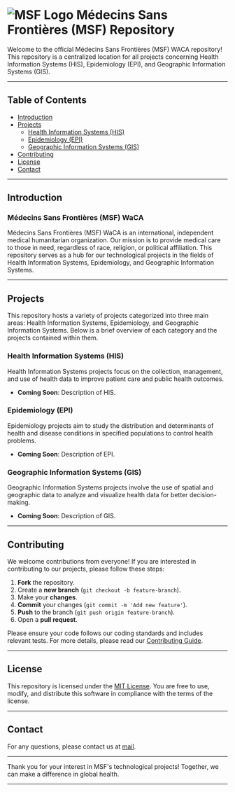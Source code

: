 
# ![MSF Logo](https://waca.msf.org/wp-content/uploads/2023/11/logomsfwaca1.png) Médecins Sans Frontières (MSF) Repository

Welcome to the official Médecins Sans Frontières (MSF) WACA repository! This repository is a centralized location for all projects concerning Health Information Systems (HIS), Epidemiology (EPI), and Geographic Information Systems (GIS).

---

## Table of Contents
- [Introduction](#introduction)
- [Projects](#projects)
  - [Health Information Systems (HIS)](#health-information-systems-his)
  - [Epidemiology (EPI)](#epidemiology-epi)
  - [Geographic Information Systems (GIS)](#geographic-information-systems-gis)
- [Contributing](#contributing)
- [License](#license)
- [Contact](#contact)

---

## Introduction
### Médecins Sans Frontières (MSF) WaCA
Médecins Sans Frontières (MSF) WaCA is an international, independent medical humanitarian organization. Our mission is to provide medical care to those in need, regardless of race, religion, or political affiliation. This repository serves as a hub for our technological projects in the fields of Health Information Systems, Epidemiology, and Geographic Information Systems.

---

## Projects
This repository hosts a variety of projects categorized into three main areas: Health Information Systems, Epidemiology, and Geographic Information Systems. Below is a brief overview of each category and the projects contained within them.

### Health Information Systems (HIS)
Health Information Systems projects focus on the collection, management, and use of health data to improve patient care and public health outcomes.

- **Coming Soon**: Description of HIS.

### Epidemiology (EPI)
Epidemiology projects aim to study the distribution and determinants of health and disease conditions in specified populations to control health problems.

- **Coming Soon**: Description of EPI.


### Geographic Information Systems (GIS)
Geographic Information Systems projects involve the use of spatial and geographic data to analyze and visualize health data for better decision-making.

- **Coming Soon**: Description of GIS.

---

## Contributing
We welcome contributions from everyone! If you are interested in contributing to our projects, please follow these steps:

1. **Fork** the repository.
2. Create a **new branch** (`git checkout -b feature-branch`).
3. Make your **changes**.
4. **Commit** your changes (`git commit -m 'Add new feature'`).
5. **Push** to the branch (`git push origin feature-branch`).
6. Open a **pull request**.

Please ensure your code follows our coding standards and includes relevant tests. For more details, please read our [Contributing Guide](link-to-contributing-guide).

---

## License
This repository is licensed under the [MIT License](LICENSE). You are free to use, modify, and distribute this software in compliance with the terms of the license.

---

## Contact
For any questions, please contact us at [mail](msfw-epi-data-gis@waca.msf.org).

---

Thank you for your interest in MSF's technological projects! Together, we can make a difference in global health.

---
